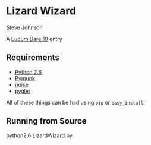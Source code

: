 Lizard Wizard
=============

[Steve Johnson](mailto:steve.johnson.public@gmail.com)

A [Ludum Dare 19](http://www.ludumdare.com/) entry

Requirements
------------

* [Python 2.6](http://www.python.org)
* [Pymunk](http://code.google.com/p/pymunk/)
* [noise](http://pypi.python.org/pypi/noise/)
* [pyglet](http://www.pyglet.org/)

All of these things can be had using `pip` or `easy_install`.

Running from Source
-------------------

python2.6 LizardWizard.py
